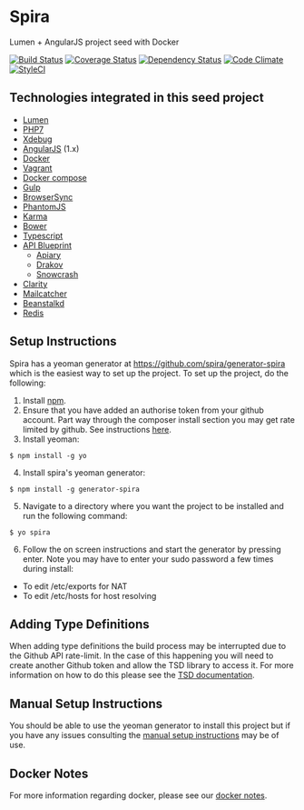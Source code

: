 # Spira 
Lumen + AngularJS project seed with Docker

[![Build Status](https://travis-ci.org/spira/spira.svg?branch=master)](https://travis-ci.org/spira/spira) 
[![Coverage Status](https://coveralls.io/repos/spira/spira/badge.svg?branch=master)](https://coveralls.io/r/spira/spira?branch=master)
[![Dependency Status](https://gemnasium.com/spira/spira.svg)](https://gemnasium.com/spira/spira)
[![Code Climate](https://codeclimate.com/github/spira/spira/badges/gpa.svg)](https://codeclimate.com/github/spira/spira)
[![StyleCI](https://styleci.io/repos/35469223/shield)](https://styleci.io/repos/35469223)

## Technologies integrated in this seed project
* [Lumen](http://lumen.laravel.com/)
* [PHP7](http://php.net/)
* [Xdebug](http://xdebug.org/)
* [AngularJS](https://angularjs.org/) (1.x)
* [Docker](https://www.docker.com/)
* [Vagrant](http://docs.vagrantup.com/v2/provisioning/docker.html)
* [Docker compose](https://docs.docker.com/compose/)
* [Gulp](http://gulpjs.com/)
* [BrowserSync](http://www.browsersync.io/)
* [PhantomJS](http://phantomjs.org/)
* [Karma](http://karma-runner.github.io/)
* [Bower](http://bower.io/)
* [Typescript](http://www.typescriptlang.org/)
* [API Blueprint](https://apiblueprint.org/)
  * [Apiary](https://apiary.io/)
  * [Drakov](https://github.com/Aconex/drakov)
  * [Snowcrash](https://github.com/apiaryio/snowcrash)
* [Clarity](https://github.com/tobi/clarity)
* [Mailcatcher](http://mailcatcher.me/)
* [Beanstalkd](https://github.com/kr/beanstalkd)
* [Redis](http://redis.io/)

## Setup Instructions
Spira has a yeoman generator at https://github.com/spira/generator-spira which is the easiest way to set up the project. To set up the project, do the following:

1. Install [npm](https://www.npmjs.com/).
2. Ensure that you have added an authorise token from your github account. Part way through the composer install section you may get rate limited by github. See instructions [here](https://help.github.com/articles/creating-an-access-token-for-command-line-use/).
3. Install yeoman:
  
  ```
  $ npm install -g yo
  ```
4. Install spira's yeoman generator:
 
  ```
  $ npm install -g generator-spira
  ```
5. Navigate to a directory where you want the project to be installed and run the following command:
 
  ```
  $ yo spira
  ```
6. Follow the on screen instructions and start the generator by pressing enter. Note you may have to enter your sudo password a few times during install:
  * To edit /etc/exports for NAT
  * To edit /etc/hosts for host resolving

## Adding Type Definitions

When adding type definitions the build process may be interrupted due to the Github API rate-limit. In the case of this happening you will need to create another Github token and allow the TSD library to access it. For more information on how to do this please see the [TSD documentation](https://github.com/DefinitelyTyped/tsd). 

## Manual Setup Instructions
You should be able to use the yeoman generator to install this project but if you have any issues consulting the [manual setup instructions](documents/MANUALSETUP.md) may be of use.

## Docker Notes
For more information regarding docker, please see our [docker notes](documents/DOCKER.md).
